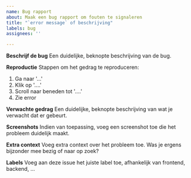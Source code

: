 ```yaml
---
name: Bug rapport
about: Maak een bug rapport om fouten te signaleren
title: "`error message` of beschrijving"
labels: bug
assignees: ''

---
```


**Beschrijf de bug**
Een duidelijke, beknopte beschrijving van de bug.

**Reproductie**
Stappen om het gedrag te reproduceren:
1. Ga naar '...'
2. Klik op '....'
3. Scroll naar beneden tot '....'
4. Zie error

**Verwachte gedrag**
Een duidelijke, beknopte beschrijving van wat je verwacht dat er gebeurt.

**Screenshots**
Indien van toepassing, voeg een screenshot toe die het probleem duidelijk maakt.

**Extra context**
Voeg extra context over het probleem toe. Was je ergens bijzonder mee bezig of naar op zoek?

**Labels**
Voeg aan deze issue het juiste label toe, afhankelijk van frontend, backend, ...
